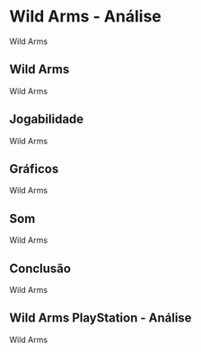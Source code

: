 ---
---

# Wild Arms - Análise

Wild Arms

## Wild Arms

Wild Arms

## Jogabilidade

Wild Arms

## Gráficos

Wild Arms

## Som

Wild Arms

## Conclusão

Wild Arms

## Wild Arms PlayStation - Análise

Wild Arms
